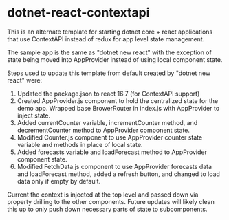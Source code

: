 # dotnet-react-contextapi
This is an alternate template for starting dotnet core + react applications that use ContextAPI instead of redux for app level state management. 

The sample app is the same as "dotnet new react" with the exception of state being moved into AppProvider instead of using local component state. 

Steps used to update this template from default created by "dotnet new react" were:

1. Updated the package.json to react 16.7 (for ContextAPI support)
2. Created AppProvider.js component to hold the centralized state for the demo app.  Wrapped base BrowerRouter in index.js with AppProvider to inject state. 
3. Added currentCounter variable, incrementCounter method, and decrementCounter method to AppProvider component state. 
4. Modified Counter.js component to use AppProvider counter state variable and methods in place of local state. 
5. Added forecasts variable and loadForecast method to AppProvider component state. 
6. Modified FetchData.js component to use AppProvider forecasts data and loadForecast method, added a refresh button, and changed to load data only if empty by default. 

Current the context is injected at the top level and passed down via property drilling to the other components.  Future updates will likely clean this up to only push down necessary parts of state to subcomponents. 


